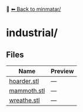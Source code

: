 📁 [⬅ Back to minmatar/](../README.md)

# industrial/

## Files

| Name | Preview |
|------|---------|
| [hoarder.stl](./hoarder.stl) | — |
| [mammoth.stl](./mammoth.stl) | — |
| [wreathe.stl](./wreathe.stl) | — |